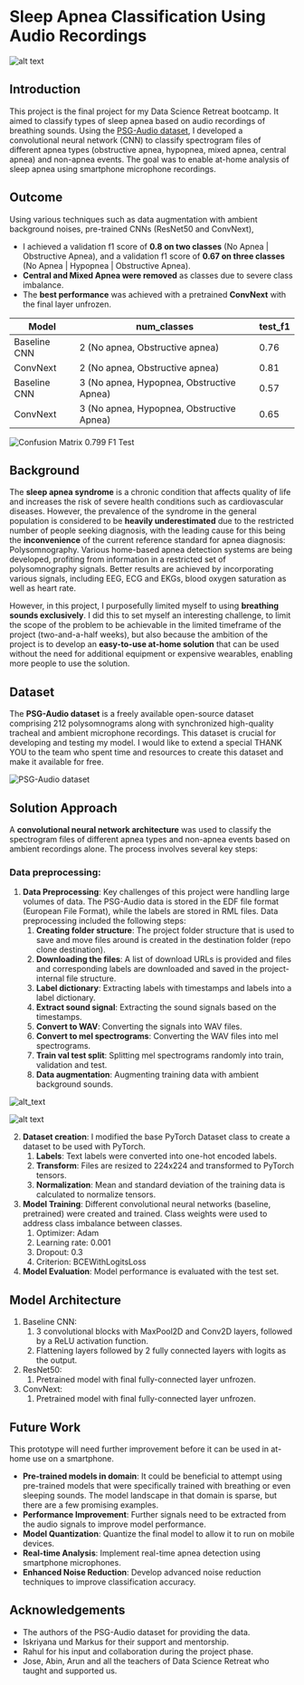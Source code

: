 # Sleep Apnea Classification Using Audio Recordings

![alt text](images/title_slide.jpg)

## Introduction
This project is the final project for my Data Science Retreat bootcamp. 
It aimed to classify types of sleep apnea based on audio recordings of breathing sounds. 
Using the [PSG-Audio dataset](https://www.nature.com/articles/s41597-021-00977-w), I developed a convolutional neural network (CNN) to classify 
spectrogram files of different apnea types (obstructive apnea, hypopnea, mixed apnea, central apnea) 
and non-apnea events. The goal was to enable at-home analysis of sleep apnea using smartphone microphone 
recordings.

## Outcome
Using various techniques such as data augmentation with ambient background noises, pre-trained CNNs (ResNet50 and ConvNext),
- I achieved a validation f1 score of **0.8 on two classes** (No Apnea | Obstructive Apnea), and a validation f1 score of **0.67 on three classes** (No Apnea | Hypopnea | Obstructive Apnea).
- **Central and Mixed Apnea were removed** as classes due to severe class imbalance.
- The **best performance** was achieved with a pretrained **ConvNext** with the final layer unfrozen.

| Model | num_classes | test_f1 |
|-|-|-|
| Baseline CNN | 2 (No apnea, Obstructive apnea) | 0.76 |
| ConvNext | 2 (No apnea, Obstructive apnea) | 0.81 |
| Baseline CNN | 3 (No apnea, Hypopnea, Obstructive Apnea) | 0.57 |
| ConvNext | 3 (No apnea, Hypopnea, Obstructive Apnea) | 0.65 |

![Confusion Matrix 0.799 F1 Test](images/pretrained_cm.png)

## Background
The **sleep apnea syndrome** is a chronic condition that affects quality of life and increases the risk 
of severe health conditions such as cardiovascular diseases. However, the prevalence of the syndrome 
in the general population is considered to be **heavily underestimated** due to the restricted number of 
people seeking diagnosis, with the leading cause for this being the **inconvenience** of the current reference 
standard for apnea diagnosis: Polysomnography. Various home-based apnea detection systems are being 
developed, profiting from information in a restricted set of polysomnography signals. Better results are
achieved by incorporating various signals, including EEG, ECG and EKGs, blood oxygen saturation as well as
heart rate.

However, in this project, I purposefully limited myself to using **breathing sounds exclusively**. I did this to set myself
an interesting challenge, to limit the scope of the problem to be achievable in the limited timeframe of
the project (two-and-a-half weeks), but also because the ambition of the project is to develop an **easy-to-use
at-home solution** that can be used without the need for additional equipment or expensive wearables, enabling more people to use the solution.

## Dataset
The **PSG-Audio dataset** is a freely available open-source dataset comprising 212 polysomnograms 
along with synchronized high-quality tracheal and ambient microphone recordings. This dataset is 
crucial for developing and testing my model. I would like to extend a special THANK YOU to the team who spent time and resources to create
this dataset and make it available for free.

![PSG-Audio dataset](images/dataset.jpg)

## Solution Approach
A **convolutional neural network architecture** was used to classify the spectrogram files of different apnea types and non-apnea events based on ambient recordings alone. The process involves several key steps:

### Data preprocessing:
1. **Data Preprocessing**: Key challenges of this project were handling large volumes of data. The PSG-Audio data is stored in the EDF file format (European File Format), while the labels are stored in RML files. Data preprocessing included the following steps:
   1. **Creating folder structure**: The project folder structure that is used to save and move files around is created in the destination folder (repo clone destination).
   2. **Downloading the files**: A list of download URLs is provided and files and corresponding labels are downloaded and saved in the project-internal file structure.
   2. **Label dictionary**: Extracting labels with timestamps and labels into a label dictionary.
   3. **Extract sound signal**: Extracting the sound signals based on the timestamps.
   4. **Convert to WAV**: Converting the signals into WAV files.
   5. **Convert to mel spectrograms**: Converting the WAV files into mel spectrograms.
   6. **Train val test split**: Splitting mel spectrograms randomly into train, validation and test.
   7. **Data augmentation**: Augmenting training data with ambient background sounds.

![alt_text](images/preprocess.jpg)

![alt text](images/Slide22.jpg)

2. **Dataset creation**: I modified the base PyTorch Dataset class to create a dataset to be used with PyTorch. 
   1. **Labels**: Text labels were converted into one-hot encoded labels.
   2. **Transform**: Files are resized to 224x224 and transformed to PyTorch tensors.
   3. **Normalization**: Mean and standard deviation of the training data is calculated to normalize tensors.
3. **Model Training**: Different convolutional neural networks (baseline, pretrained) were created and trained. Class weights were used to address class imbalance between classes.
   1. Optimizer: Adam
   2. Learning rate: 0.001
   3. Dropout: 0.3
   4. Criterion: BCEWithLogitsLoss
4. **Model Evaluation**: Model performance is evaluated with the test set.

## Model Architecture
1. Baseline CNN:
   1. 3 convolutional blocks with MaxPool2D and Conv2D layers, followed by a ReLU activation function.
   2. Flattening layers followed by 2 fully connected layers with logits as the output.
2. ResNet50:
   1. Pretrained model with final fully-connected layer unfrozen.
3. ConvNext:
   1. Pretrained model with final fully-connected layer unfrozen.

## Future Work
This prototype will need further improvement before it can be used in at-home use on a smartphone.
- **Pre-trained models in domain**: It could be beneficial to attempt using pre-trained models that were specifically trained with breathing or even sleeping sounds. The model landscape in that domain is sparse, but there are a few promising examples.
- **Performance Improvement**: Further signals need to be extracted from the audio signals to improve model performance.
- **Model Quantization**: Quantize the final model to allow it to run on mobile devices.
- **Real-time Analysis**: Implement real-time apnea detection using smartphone microphones.
- **Enhanced Noise Reduction**: Develop advanced noise reduction techniques to improve classification accuracy.

## Acknowledgements
- The authors of the PSG-Audio dataset for providing the data.
- Iskriyana und Markus for their support and mentorship.
- Rahul for his input and collaboration during the project phase.
- Jose, Abin, Arun and all the teachers of Data Science Retreat who taught and supported us.
